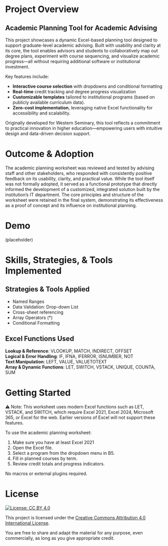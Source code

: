 # Project Overview

## Academic Planning Tool for Academic Advising
This project showcases a dynamic Excel-based planning tool designed to support graduate-level academic advising. Built with usability and clarity at its core, the tool enables advisors and students to collaboratively map out degree plans, experiment with course sequencing, and visualize academic progress—all without requiring additional software or institutional investment.

Key features include:
- **Interactive course selection** with dropdowns and conditional formatting
- **Real-time** credit tracking and degree progress visualization
- **Customizable templates** tailored to institutional programs (based on publicly available curriculum data).
- **Zero-cost implementation**, leveraging native Excel functionality for accessibility and scalability.

Originally developed for Western Seminary, this tool reflects a commitment to practical innovation in higher education—empowering users with intuitive design and data-driven decision support.

# Outcome & Adoption
The academic planning worksheet was reviewed and tested by advising staff and other stakeholders, who responded with consistently positive feedback on its usability, clarity, and practical value. While the tool itself was not formally adopted, it served as a functional prototype that directly informed the development of a customized, integrated solution built by the institution’s IT department. The core principles and structure of the worksheet were retained in the final system, demonstrating its effectiveness as a proof of concept and its influence on institutional planning.

# Demo

(placeholder)

# Skills, Strategies, & Tools Implemented

## Strategies & Tools Applied
- Named Ranges
- Data Validation: Drop-down List
- Cross-sheet referencing
- Array Operators (\*)
- Conditional Formatting

## Excel Functions Used

**Lookup & Reference**: VLOOKUP, MATCH, INDIRECT, OFFSET  
**Logical & Error Handling**: IF, IFNA, IFERROR, ISNUMBER, NOT  
**Text Manipulation**: LEFT, VALUE, VALUETOTEXT  
**Array & Dynamic Functions**: LET, SWITCH, VSTACK, UNIQUE, COUNTA, SUM

# Getting Started

⚠️ Note: This worksheet uses modern Excel functions such as LET, VSTACK, and SWITCH, which require Excel 2021, Excel 2024, Microsoft 365, or Excel for the web. Earlier versions of Excel will not support these features.

To use the academic planning worksheet:

1. Make sure you have at least Excel 2021
2. Open the Excel file.
3. Select a program from the dropdown menu in B5.
4. Fill in planned courses by term.
5. Review credit totals and progress indicators.

No macros or external plugins required.

# License
[![License: CC BY 4.0](https://img.shields.io/badge/License-CC%20BY%204.0-lightgrey.svg)](https://creativecommons.org/licenses/by/4.0/)

This project is licensed under the [Creative Commons Attribution 4.0 International License](https://creativecommons.org/licenses/by/4.0/).

You are free to share and adapt the material for any purpose, even commercially, as long as you give appropriate credit.
